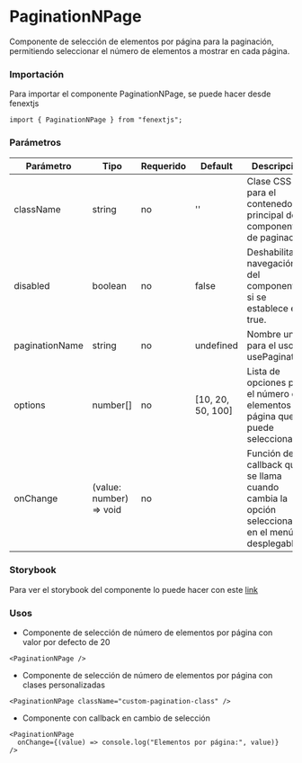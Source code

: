 # PaginationNPage

Componente de selección de elementos por página para la paginación, permitiendo seleccionar el número de elementos a mostrar en cada página.

### Importación

Para importar el componente PaginationNPage, se puede hacer desde fenextjs

```tsx copy
import { PaginationNPage } from "fenextjs";
```

### Parámetros

| Parámetro      | Tipo                     | Requerido | Default           | Descripcion                                                                                   |
| -------------- | ------------------------ | --------- | ----------------- | --------------------------------------------------------------------------------------------- |
| className      | string                   | no        | ''                | Clase CSS para el contenedor principal del componente de paginación.                          |
| disabled       | boolean                  | no        | false             | Deshabilita la navegación del componente si se establece en true.                             |
| paginationName | string                   | no        | undefined         | Nombre unico para el uso de usePagination.                                                    |
| options        | number[]                 | no        | [10, 20, 50, 100] | Lista de opciones para el número de elementos por página que se puede seleccionar.            |
| onChange       | (value: number) =\> void | no        |                   | Función de callback que se llama cuando cambia la opción seleccionada en el menú desplegable. |

### Storybook

Para ver el storybook del componente lo puede hacer con este [link](https://fenextjs-component-storybook.vercel.app/?path=/story/pagination-paginationnpage--index)

### Usos

- Componente de selección de número de elementos por página con valor por defecto de 20

```tsx copy
<PaginationNPage />
```

- Componente de selección de número de elementos por página con clases personalizadas

```tsx copy
<PaginationNPage className="custom-pagination-class" />
```

- Componente con callback en cambio de selección

```tsx copy
<PaginationNPage
  onChange={(value) => console.log("Elementos por página:", value)}
/>
```
